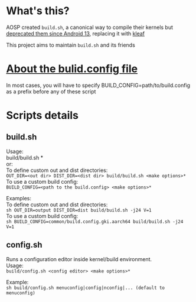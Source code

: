 # What's this?
AOSP created `build.sh`, a canonical way to compile their kernels but [deprecated them since Android 13](https://android.googlesource.com/kernel/build/+/670b2ff547c0739352a200422e4e8a7149145947), replacing it with [kleaf](https://android.googlesource.com/kernel/build/+/refs/heads/main/kleaf/README.md)  

This project aims to maintain `build.sh` and its friends

# [About the bulid.config file](build_config.md)
In most cases, you will have to specify BUILD_CONFIG=path/to/build.config as a prefix before any of these script

# Scripts details
## build.sh
Usage:  
    build/build.sh <make options>*  
or:  
    To define custom out and dist directories:  
      `OUT_DIR=<out dir> DIST_DIR=<dist dir> build/build.sh <make options>*`  
    To use a custom build config:  
      `BUILD_CONFIG=<path to the build.config> <make options>*`

Examples:  
    To define custom out and dist directories:  
      ```sh
      OUT_DIR=output DIST_DIR=dist build/build.sh -j24 V=1
      ```  
   To use a custom build config:  
      ```sh
      BUILD_CONFIG=common/build.config.gki.aarch64 build/build.sh -j24 V=1
      ```

## config.sh
Runs a configuration editor inside kernel/build environment.   
Usage:  
    `build/config.sh <config editor> <make options>*`

Example:  
    ```sh
    build/config.sh menuconfig|config|nconfig|... (default to menuconfig)
    ```